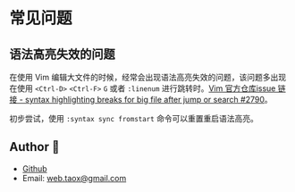 # 常见问题

## 语法高亮失效的问题

在使用 Vim 编辑大文件的时候，经常会出现语法高亮失效的问题，该问题多出现在使用 `<Ctrl-D>` `<Ctrl-F>` `G` 或者 `:linenum` 进行跳转时。[Vim 官方仓库issue 链接 - syntax highlighting breaks for big file after jump or search #2790](https://github.com/vim/vim/issues/2790)。

初步尝试，使用 `:syntax sync fromstart` 命令可以重置重启语法高亮。

## Author 🐑

* [Github](https://github.com/Tao-Quixote)
* Email: <web.taox@gmail.com>
